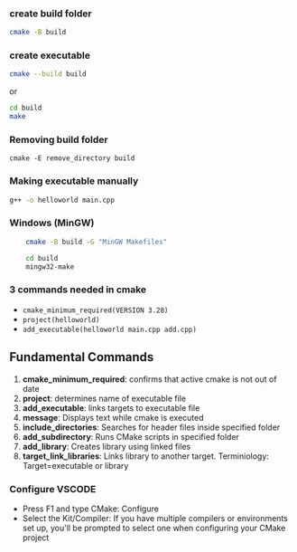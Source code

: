 ### create build folder

```bash
cmake -B build
```

### create executable

```bash
cmake --build build 
```

or

```bash
cd build
make
```

### Removing build folder
```
cmake -E remove_directory build
```
### Making executable manually

```bash
g++ -o helloworld main.cpp
```

### Windows (MinGW)

```bash
    cmake -B build -G "MinGW Makefiles"
```

```bash
    cd build
    mingw32-make
```

### 3 commands needed in cmake 

- `cmake_minimum_required(VERSION 3.28)`
- `project(helloworld)`
- `add_executable(helloworld main.cpp add.cpp)`

## Fundamental Commands

1. **cmake_minimum_required**: confirms that active cmake is not out of date
2. **project**: determines name of executable file
3. **add_executable**: links targets to executable file
4. **message**: Displays text while cmake is executed
5. **include_directories**: Searches for header files inside specified folder
6. **add_subdirectory**: Runs CMake scripts in specified folder
7. **add_library**: Creates library using linked files
8. **target_link_libraries**: Links library to another target. Terminiology: Target=executable or library

### Configure VSCODE

- Press F1 and type CMake: Configure
- Select the Kit/Compiler: If you have multiple compilers or environments set up, you'll be prompted to select one when configuring your CMake project
